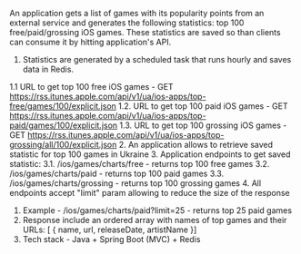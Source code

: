 An application gets a list of games with its popularity points from an external service and generates the following statistics: top 100 free/paid/grossing iOS games. These statistics are saved so than clients can consume it by hitting application's API.

1. Statistics are generated by a scheduled task that runs hourly and saves data in Redis.

1.1 URL to get top 100 free iOS games - GET https://rss.itunes.apple.com/api/v1/ua/ios-apps/top-free/games/100/explicit.json
1.2. URL to get top 100 paid iOS games - GET https://rss.itunes.apple.com/api/v1/ua/ios-apps/top-paid/games/100/explicit.json
1.3. URL to get top 100 grossing iOS games - GET https://rss.itunes.apple.com/api/v1/ua/ios-apps/top-grossing/all/100/explicit.json
2. An application allows to retrieve saved statistic for top 100 games in Ukraine
3. Application endpoints to get saved statistic:
3.1. /ios/games/charts/free - returns top 100 free games
3.2. /ios/games/charts/paid - returns top 100 paid games
3.3. /ios/games/charts/grossing - returns top 100 grossing games
4. All endpoints accept "limit" param allowing to reduce the size of the response
1. Example - /ios/games/charts/paid?limit=25 - returns top 25 paid games
5. Response include an ordered array with names of top games and their URLs:
[ { name, url, releaseDate, artistName }]
4. Tech stack - Java + Spring Boot (MVC) + Redis
